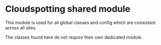 Cloudspotting shared module
====================

This module is used for all global classes and config which are consistant across all sites. 

The classes found here do not require their own dedicated module.
